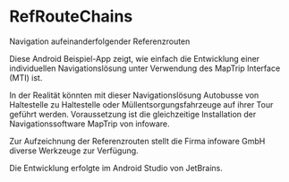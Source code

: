 # RefRouteChains
Navigation aufeinanderfolgender Referenzrouten

Diese Android Beispiel-App zeigt, wie einfach die Entwicklung einer individuellen Navigationslösung unter Verwendung des MapTrip Interface (MTI) ist.

In der Realität könnten mit dieser Navigationslösung Autobusse von Haltestelle zu Haltestelle oder Müllentsorgungsfahrzeuge auf ihrer Tour geführt werden. Voraussetzung ist die gleichzeitige Installation der Navigationssoftware MapTrip von infoware.

Zur Aufzeichnung der Referenzrouten stellt die Firma infoware GmbH diverse Werkzeuge zur Verfügung.

Die Entwicklung erfolgte im Android Studio von JetBrains.
